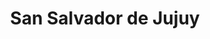 ---
title: San Salvador de Jujuy
url: /san-salvador-de-jujuy/
latitude: -24.185
longitude: -65.301
---